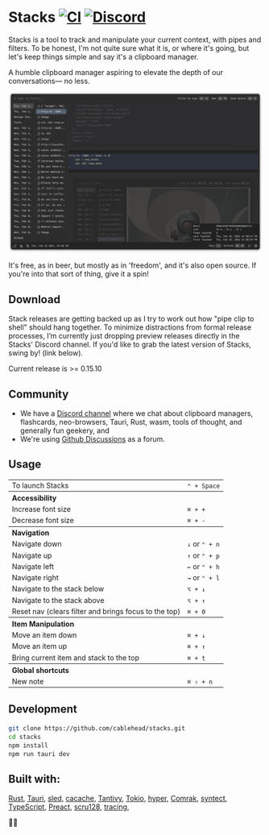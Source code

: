 # Stacks [![CI](https://github.com/cablehead/stacks/actions/workflows/rust.yml/badge.svg)](https://github.com/cablehead/stacks/actions/workflows/rust.yml) [![Discord](https://img.shields.io/discord/1182364431435436042?logo=discord)](https://discord.com/invite/YNbScHBHrh)

Stacks is a tool to track and manipulate your current context, with pipes and
filters. To be honest, I'm not quite sure what it is, or where it's going, but
let's keep things simple and say it's a clipboard manager.

A humble clipboard manager aspiring to elevate the depth of our conversations—
no less.

![screenshot](./docs/screenshots/screenshot.png)

It's free, as in beer, but mostly as in 'freedom', and it's also open source.
If you're into that sort of thing, give it a spin!

## Download

Stack releases are getting backed up as I try to work out how "pipe clip to
shell" should hang together. To minimize distractions from formal release
processes, I’m currently just dropping preview releases directly in the Stacks'
Discord channel. If you'd like to grab the latest version of Stacks, swing by!
(link below).

Current release is >= 0.15.10

## Community

- We have a [Discord channel](https://discord.gg/fDEcqjKHpv) where we chat
  about clipboard managers, flashcards, neo-browsers, Tauri, Rust, wasm, tools
  of thought, and generally fun geekery, and
- We're using [Github Discussions](https://github.com/cablehead/stacks/discussions) as a forum.

## Usage

<table>
  <tr><td>To launch Stacks</td><td><code>&#8963; + Space</code></td></tr>
  <tr><th colspan="2" align="left">Accessibility</th></tr>
  <tr><td>Increase font size</td><td><code>&#8984; + +</code></td></tr>
  <tr></tr>
  <tr><td>Decrease font size</td><td><code>&#8984; + -</code></td></tr>
  <tr><th colspan="2" align="left">Navigation</th></tr>
  <tr><td>Navigate down</td><td><code>&#8595;</code> or <code>&#8963; + n</code></td></tr>
  <tr></tr>
  <tr><td>Navigate up</td><td><code>&#8593;</code> or <code>&#8963; + p</code></td></tr>
  <tr></tr>
  <tr><td>Navigate left</td><td><code>&#8592;</code> or <code>&#8963; + h</code></td></tr>
  <tr></tr>
  <tr><td>Navigate right</td><td><code>&#8594;</code> or <code>&#8963; + l</code></td></tr>
  <tr></tr>
  <tr><td>Navigate to the stack below</td><td><code>&#x2325; + &#8595;</code></td></tr>
  <tr></tr>
  <tr><td>Navigate to the stack above</td><td><code>&#x2325; + &#8593;</code></td></tr>
  <tr></tr>
  <tr><td>Reset nav (clears filter and brings focus to the top)</td><td><code>&#8984; + 0</code></td></tr>
  <tr><th colspan="2" align="left">Item Manipulation</th></tr>
  <tr><td>Move an item down</td><td><code>&#8984; + &#8595;</code></code></td></tr>
  <tr></tr>
  <tr><td>Move an item up</td><td><code>&#8984; + &#8593;</code></td></tr>
  <tr></tr>
  <tr><td>Bring current item and stack to the top</td><td><code>&#8984; + t</code></td></tr>
  <tr><th colspan="2" align="left">Global shortcuts</th></tr>
  <tr><td>New note</td><td><code>&#8984; &#x21E7; + n</code></td></tr>
</table>

## Development

```bash
git clone https://github.com/cablehead/stacks.git
cd stacks
npm install
npm run tauri dev
```

## Built with:

[Rust](https://www.rust-lang.org),
[Tauri](https://tauri.app),
[sled](https://github.com/spacejam/sled),
[cacache](https://github.com/zkat/cacache-rs),
[Tantivy](https://github.com/quickwit-oss/tantivy),
[Tokio](https://tokio.rs),
[hyper](https://hyper.rs),
[Comrak](https://crates.io/crates/comrak),
[syntect](https://github.com/trishume/syntect),
[TypeScript](https://www.typescriptlang.org),
[Preact](https://preactjs.com),
[scru128](https://github.com/scru128/rust),
[tracing](https://docs.rs/tracing/latest/tracing/),

🙏💚
